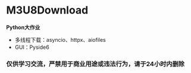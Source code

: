# M3U8Download
**Python大作业**
- 多线程下载：asyncio、httpx、aiofiles
- GUI：Pyside6

### 仅供学习交流，严禁用于商业用途或违法行为，请于24小时内删除
